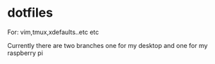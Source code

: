 # dotfiles
For: vim,tmux,xdefaults..etc etc

Currently there are two branches one for my desktop and one for my raspberry pi

